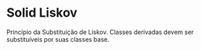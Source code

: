 # Solid Liskov
Princípio da Substituição de Liskov. Classes derivadas devem ser substituíveis por suas classes base.
